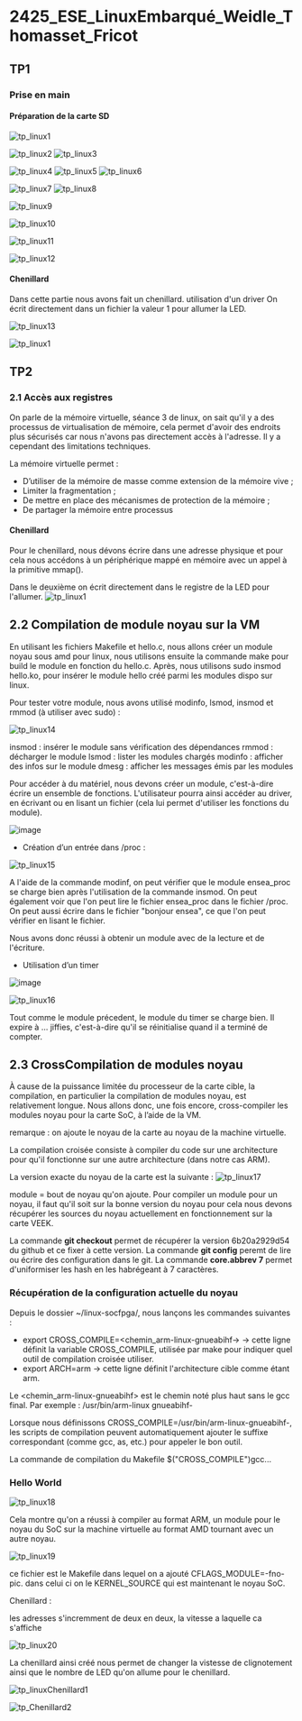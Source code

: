 # 2425_ESE_LinuxEmbarqué_Weidle_Thomasset_Fricot

## TP1

### Prise en main

#### Préparation de la carte SD

![tp_linux1](https://github.com/user-attachments/assets/94b4a1b8-6e84-4c01-b2e8-799141c868a2)

![tp_linux2](https://github.com/user-attachments/assets/0e3be882-a472-4368-92e8-a1c7872bc029)
![tp_linux3](https://github.com/user-attachments/assets/9cdd4a21-49e1-4f19-bd09-fe32d342d9db)

![tp_linux4](https://github.com/user-attachments/assets/dddea9c9-47fa-4eec-b019-db1901049c01)
![tp_linux5](https://github.com/user-attachments/assets/eae37a7a-3cd2-4cca-9656-0b213e1fa6fa)
![tp_linux6](https://github.com/user-attachments/assets/d4d4c89a-a2e9-4f01-8275-ad3dd2831694)

![tp_linux7](https://github.com/user-attachments/assets/a87015db-9469-463a-9561-8dca51e9edcd)
![tp_linux8](https://github.com/user-attachments/assets/62270597-4681-49c8-9d24-7af7bef9eb56)

![tp_linux9](https://github.com/user-attachments/assets/438b30ca-ceba-4526-9b64-73df2a4a1913)

![tp_linux10](https://github.com/user-attachments/assets/f806ead5-c49b-47bd-8ba6-b93947d4783b)

![tp_linux11](https://github.com/user-attachments/assets/ba6952c4-a31f-4734-90ec-8557c500d394)

![tp_linux12](https://github.com/user-attachments/assets/9e4cce7d-2e2e-4bc7-933d-247195cbf9f4)



#### Chenillard

Dans cette partie nous avons fait un chenillard. utilisation d'un driver
On écrit directement dans un fichier la valeur 1 pour allumer la LED. 

![tp_linux13](https://github.com/user-attachments/assets/6df73298-5efe-4a97-aa9f-94d02526ff82)

![tp_linux1](https://github.com/charfric/2425_ESE_LinuxEmbarque_Weidle_Thomasset_Fricot/blob/main/capture/IMG_9965.gif)

## TP2

### 2.1 Accès aux registres
On parle de la mémoire virtuelle, séance 3 de linux, on sait qu'il y a des processus de virtualisation de mémoire, cela permet d'avoir des endroits plus sécurisés car nous n'avons pas directement accès à l'adresse. Il y a cependant des limitations techniques.

La mémoire virtuelle permet :
  - D’utiliser de la mémoire de masse comme extension de la mémoire vive ;
  - Limiter la fragmentation ;
  - De mettre en place des mécanismes de protection de la mémoire ;
  - De partager la mémoire entre processus

#### Chenillard
Pour le chenillard, nous dévons écrire dans une adresse physique et pour cela nous accédons à un périphérique mappé en mémoire avec un appel à la primitive mmap().

Dans le deuxième on écrit directement dans le registre de la LED pour l'allumer. 
![tp_linux1](capture/Chenillard_2.gif)


## 2.2 Compilation de module noyau sur la VM

En utilisant les fichiers Makefile et hello.c, nous allons créer un module noyau sous amd pour linux, nous utilisons ensuite la commande make pour build le module en fonction du hello.c. Après, nous utilisons sudo insmod hello.ko, pour insérer le module hello créé parmi les modules dispo sur linux.

Pour tester votre module, nous avons utilisé modinfo, lsmod, insmod et rmmod (à utiliser avec sudo) :

![tp_linux14](https://github.com/user-attachments/assets/b9798ba9-0aac-4699-93d0-3c0179cff91a)

insmod : insérer le module sans vérification des dépendances
rmmod : décharger le module
lsmod : lister les modules chargés
modinfo : afficher des infos sur le module
dmesg : afficher les messages émis par les modules

Pour accéder à du matériel, nous devons créer un module, c'est-à-dire écrire un ensemble de fonctions. L'utilisateur pourra ainsi accéder au driver, en écrivant ou en lisant un fichier (cela lui permet d'utiliser les fonctions du module). 

![image](https://github.com/user-attachments/assets/2f23f470-79db-4212-820a-6c314add1228)

  - Création d’un entrée dans /proc :

![tp_linux15](https://github.com/user-attachments/assets/4cfe8b2e-2ed6-4265-9660-f736014b7c0e)

A l'aide de la commande modinf, on peut vérifier que le module ensea_proc se charge bien après l'utilisation de la commande insmod.
On peut également voir que l'on peut lire le fichier ensea_proc dans le fichier /proc. On peut aussi écrire dans le fichier "bonjour ensea", ce que l'on peut vérifier en lisant le fichier. 

Nous avons donc réussi à obtenir un module avec de la lecture et de l'écriture.

  - Utilisation d’un timer

![image](https://github.com/user-attachments/assets/ad1dc1d8-4ba3-4368-9684-3a3005b3eb26)

![tp_linux16](https://github.com/user-attachments/assets/405efc8c-891d-4580-8ad1-361fef4438e3)

Tout comme le module précedent, le module du timer se charge bien. Il expire à ... jiffies, c'est-à-dire qu'il se réinitialise quand il a terminé de compter.


## 2.3 CrossCompilation de modules noyau

À cause de la puissance limitée du processeur de la carte cible, la compilation, en particulier la compilation de modules noyau, est relativement longue. Nous allons donc, une fois encore, cross-compiler les modules noyau pour la carte SoC, à l’aide de la VM. 

remarque : on ajoute le noyau de la carte au noyau de la machine virtuelle.

La compilation croisée consiste à compiler du code sur une architecture pour qu'il fonctionne sur une autre architecture (dans notre cas ARM).

La version exacte du noyau de la carte est la suivante :
![tp_linux17](https://github.com/user-attachments/assets/3b0026fa-b300-41d8-a33d-c9399433a2a5)

module = bout de noyau qu'on ajoute. Pour compiler un module pour un noyau, il faut qu'il soit sur la bonne version du noyau pour cela nous devons récupérer les sources du noyau actuellement en fonctionnement sur la carte VEEK.

La commande **git checkout** permet de récupérer la version 6b20a2929d54 du github et ce fixer à cette version.
La commande **git config** peremt de lire ou écrire des configuration dans le git. La commande **core.abbrev 7** permet d'uniformiser les hash en les habrégeant à 7 caractères.

### Récupération de la configuration actuelle du noyau

Depuis le dossier ~/linux-socfpga/, nous lançons les commandes suivantes :
  - export CROSS_COMPILE=<chemin_arm-linux-gnueabihf->
    → cette ligne définit la variable CROSS_COMPILE, utilisée par make pour indiquer quel outil de compilation croisée utiliser. 
  - export ARCH=arm
    → cette ligne définit l'architecture cible comme étant arm. 
  
Le <chemin_arm-linux-gnueabihf> est le chemin noté plus haut sans le gcc final. Par exemple : /usr/bin/arm-linux gnueabihf-

Lorsque nous définissons CROSS_COMPILE=/usr/bin/arm-linux-gnueabihf-, les scripts de compilation peuvent automatiquement ajouter le suffixe correspondant (comme gcc, as, etc.) pour appeler le bon outil.

La commande de compilation du Makefile $("CROSS_COMPILE")gcc... 

### Hello World

![tp_linux18](https://github.com/user-attachments/assets/bf08fa46-ee2e-419b-9532-4bf084716820)

Cela montre qu'on a réussi à compiler au format ARM, un module pour le noyau du SoC sur la machine virtuelle au format AMD tournant avec un autre noyau.

![tp_linux19](https://github.com/user-attachments/assets/2d6b35a5-aa34-4b79-b3cb-eae7818d2ac5)

ce fichier est le Makefile dans lequel on a ajouté CFLAGS_MODULE=-fno-pic. dans celui ci on le KERNEL_SOURCE qui est maintenant le noyau SoC.

Chenillard :

les adresses s'incremment de deux en deux, la vitesse a laquelle ca s'affiche

![tp_linux20](https://github.com/user-attachments/assets/838992e9-ff51-4d3e-a78c-b9a0a1434048)

La chenillard ainsi créé nous permet de changer la vistesse de clignotement ainsi que le nombre de LED qu'on allume pour le chenillard. 

![tp_linuxChenillard1](https://github.com/user-attachments/assets/6df73298-5efe-4a97-aa9f-94d02526ff82)

![tp_Chenillard2](https://github.com/user-attachments/assets/6df73298-5efe-4a97-aa9f-94d02526ff82)

